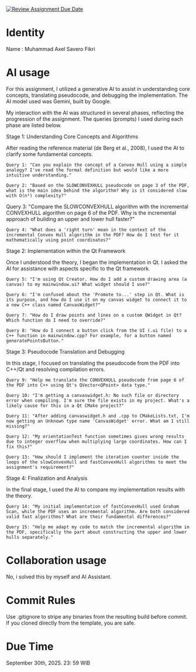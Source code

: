 [![Review Assignment Due Date](https://classroom.github.com/assets/deadline-readme-button-22041afd0340ce965d47ae6ef1cefeee28c7c493a6346c4f15d667ab976d596c.svg)](https://classroom.github.com/a/T_SwjO2j)

# Identity

Name : Muhammad Axel Savero Fikri

# AI usage

For this assignment, I utilized a generative AI to assist in understanding core concepts, translating pseudocode, and debugging the implementation. The AI model used was Gemini, built by Google.

My interaction with the AI was structured in several phases, reflecting the progression of the assignment. The queries (prompts) I used during each phase are listed below.

Stage 1: Understanding Core Concepts and Algorithms

After reading the reference material (de Berg et al., 2008), I used the AI to clarify some fundamental concepts.

    Query 1: "Can you explain the concept of a Convex Hull using a simple analogy? I've read the formal definition but would like a more intuitive understanding."

    Query 2: "Based on the SLOWCONVEXHULL pseudocode on page 3 of the PDF, what is the main idea behind the algorithm? Why is it considered slow with O(n³) complexity?"

Query 3: "Compare the SLOWCONVEXHULL algorithm with the incremental CONVEXHULL algorithm on page 6 of the PDF. Why is the incremental approach of building an upper and lower hull faster?"

    Query 4: "What does a 'right turn' mean in the context of the incremental Convex Hull algorithm in the PDF? How do I test for it mathematically using point coordinates?"

Stage 2: Implementation within the Qt Framework

Once I understood the theory, I began the implementation in Qt. I asked the AI for assistance with aspects specific to the Qt framework.

    Query 5: "I'm using Qt Creator. How do I add a custom drawing area (a canvas) to my mainwindow.ui? What widget should I use?"

    Query 6: "I'm confused about the 'Promote to...' step in Qt. What is its purpose, and how do I use it on my canvas widget to connect it to a new C++ class named CanvasWidget?"

    Query 7: "How do I draw points and lines on a custom QWidget in Qt? Which function do I need to override?"

    Query 8: "How do I connect a button click from the UI (.ui file) to a C++ function in mainwindow.cpp? For example, for a button named generatePointsButton."

Stage 3: Pseudocode Translation and Debugging

In this stage, I focused on translating the pseudocode from the PDF into C++/Qt and resolving compilation errors.

    Query 9: "Help me translate the CONVEXHULL pseudocode from page 6 of the PDF into C++ using Qt's QVector<QPoint> data type."

    Query 10: "I'm getting a canvaswidget.h: No such file or directory error when compiling. I'm sure the file exists in my project. What's a likely cause for this in a Qt CMake project?"

    Query 11: "After adding canvaswidget.h and .cpp to CMakeLists.txt, I'm now getting an Unknown type name 'CanvasWidget' error. What am I still missing?"

    Query 12: "My orientationTest function sometimes gives wrong results due to integer overflow when multiplying large coordinates. How can I fix this?"

    Query 13: "How should I implement the iteration counter inside the loops of the slowConvexHull and fastConvexHull algorithms to meet the assignment's requirement?"

Stage 4: Finalization and Analysis

In the final stage, I used the AI to compare my implementation results with the theory.

    Query 14: "My initial implementation of fastConvexHull used Graham Scan, while the PDF uses an incremental algorithm. Are both considered valid fast algorithms? What are their fundamental differences?"

    Query 15: "Help me adapt my code to match the incremental algorithm in the PDF, specifically the part about constructing the upper and lower hulls separately."

# Collaboration usage

No, i solved this by myself and AI Assistant.

# Commit Rules

Use .gitignore to stripe any binaries from the resulting build before commit. If you cloned directly from the template, you are safe.

# Due Time

September 30th, 2025. 23: 59 WIB
